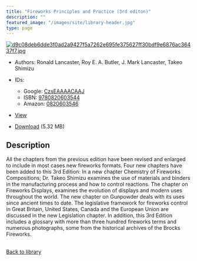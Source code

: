 ```yaml
---
title: "Fireworks Principles and Practice (3rd editon)"
description: ""
featured_image: "/images/site/library-header.jpg"
type: page
---
```


<a href="https://drive.google.com/file/d/1N9lD91YZwcg_2pfGUHeYVwQNsAOOY6lk/view" target="_blank">![d9c08deb6dde3f0ad2a9427f5a7262e695fe375627ff30bdf9e6876ac36437f7.jpg](/images/library/d9c08deb6dde3f0ad2a9427f5a7262e695fe375627ff30bdf9e6876ac36437f7.jpg)</a>
* Authors: Ronald Lancaster, Roy E. A. Butler, J. Mark Lancaster, Takeo Shimizu
* IDs:
  * Google: <a href="https://books.google.com/books?id=CzsEAAAACAAJ" target="_blank">CzsEAAAACAAJ</a>
  * ISBN: <a href="https://www.worldcat.org/isbn/9780820603544" target="_blank">9780820603544</a>
  * Amazon: <a href="https://www.amazon.com/dp/0820603546" target="_blank">0820603546</a>
* <a href="https://drive.google.com/file/d/1N9lD91YZwcg_2pfGUHeYVwQNsAOOY6lk/view" target="_blank">View</a>

* [Download](https://drive.google.com/uc?export=download&id=1N9lD91YZwcg_2pfGUHeYVwQNsAOOY6lk) (5.32 MB)

## Description<div>
<p>All the chapters from the previous edition have been revised and enlarged to include in most cases new fireworks formats. Four new chapters have been added to this 3rd Edition: In a new chapter Chemistry of Fireworks Compositions; Dr. Takeo Shimizu examines the use of materials and binders in the manufacturing process and how to control reactions. The chapter on Fireworks Displays, examines the evolution of displays and modern uses throughout the world. The new chapter on Gunpowder deals with its uses since ancient times to date. The legislative framework for fireworks control in Great Britain, United States, Canada and the European Union are discussed in the new Legislation chapter. In addition, this 3rd Edition includes a glossary with more than three hundred fireworks terms and numerous photographs, some from the historical archives of the Brocks Fireworks.</p></div>

<br />[Back to library](/library/)
